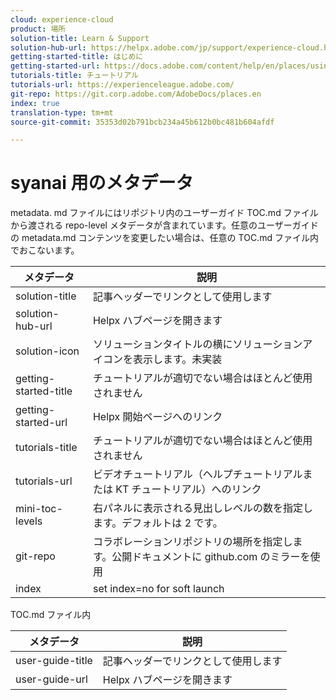 ```yaml
---
cloud: experience-cloud
product: 場所
solution-title: Learn & Support
solution-hub-url: https://helpx.adobe.com/jp/support/experience-cloud.html
getting-started-title: はじめに
getting-started-url: https://docs.adobe.com/content/help/en/places/using/getting-started.html
tutorials-title: チュートリアル
tutorials-url: https://experienceleague.adobe.com/
git-repo: https://git.corp.adobe.com/AdobeDocs/places.en
index: true
translation-type: tm+mt
source-git-commit: 35353d02b791bcb234a45b612b0bc481b604afdf

---
```



<!-- We need better links for Getting Started and Tutorials. We can do this after we hit stage -->

# syanai 用のメタデータ

metadata. md ファイルにはリポジトリ内のユーザーガイド TOC.md ファイルから渡される repo-level メタデータが含まれています。任意のユーザーガイドの metadata.md コンテンツを変更したい場合は、任意の TOC.md ファイル内でおこないます。

| メタデータ | 説明 |
|--- |--- |
| solution-title | 記事ヘッダーでリンクとして使用します |
| solution-hub-url | Helpx ハブページを開きます |
| solution-icon | ソリューションタイトルの横にソリューションアイコンを表示します。未実装 |
| getting-started-title | チュートリアルが適切でない場合はほとんど使用されません |
| getting-started-url | Helpx 開始ページへのリンク |
| tutorials-title | チュートリアルが適切でない場合はほとんど使用されません |
| tutorials-url | ビデオチュートリアル（ヘルプチュートリアルまたは KT チュートリアル）へのリンク |
| mini-toc-levels | 右パネルに表示される見出しレベルの数を指定します。デフォルトは 2 です。 |
| git-repo | コラボレーションリポジトリの場所を指定します。公開ドキュメントに github.com のミラーを使用 |
| index | set index=no for soft launch |

TOC.md ファイル内

| メタデータ | 説明 |
|--- |--- |
| user-guide-title | 記事ヘッダーでリンクとして使用します |
| user-guide-url | Helpx ハブページを開きます |
